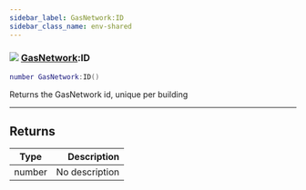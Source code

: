 ```yaml
---
sidebar_label: GasNetwork:ID
sidebar_class_name: env-shared
---
```


### ![](/img/wiki/shared.png) [GasNetwork](../gasnetwork/README.md):ID

```lua
number GasNetwork:ID()
```

Returns the GasNetwork id, unique per building<br/>

-----------------
## Returns

| Type   | Description |
| ------ | ----------: |
| number | No description |
